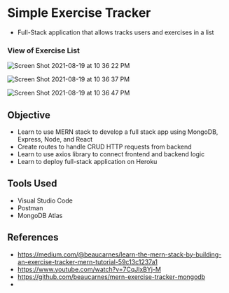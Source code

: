 # Simple Exercise Tracker
- Full-Stack application that allows tracks users and exercises in a list

### View of Exercise List
![Screen Shot 2021-08-19 at 10 36 22 PM](https://user-images.githubusercontent.com/49771001/130170581-f442dfd4-ecf9-476a-bdad-fac42ec6411c.png)

![Screen Shot 2021-08-19 at 10 36 37 PM](https://user-images.githubusercontent.com/49771001/130170592-d825deeb-c31c-4a67-82a2-2d65add59dec.png)

![Screen Shot 2021-08-19 at 10 36 47 PM](https://user-images.githubusercontent.com/49771001/130170598-1ed7ed37-86ae-4880-b02e-12f87e464192.png)

## Objective
- Learn to use MERN stack to develop a full stack app using MongoDB, Express, Node, and React
- Create routes to handle CRUD HTTP requests from backend
- Learn to use axios library to connect frontend and backend logic
- Learn to deploy full-stack application on Heroku

## Tools Used
- Visual Studio Code
- Postman
- MongoDB Atlas

## References
- https://medium.com/@beaucarnes/learn-the-mern-stack-by-building-an-exercise-tracker-mern-tutorial-59c13c1237a1
- https://www.youtube.com/watch?v=7CqJlxBYj-M
- https://github.com/beaucarnes/mern-exercise-tracker-mongodb
- 
